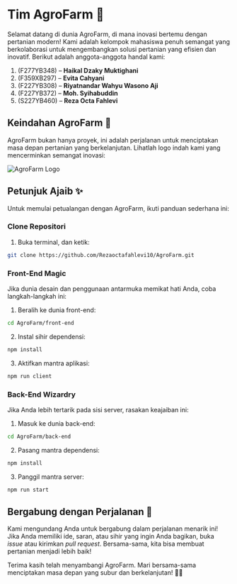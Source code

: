# Tim AgroFarm 🌾

Selamat datang di dunia AgroFarm, di mana inovasi bertemu dengan pertanian modern! Kami adalah kelompok mahasiswa penuh semangat yang berkolaborasi untuk mengembangkan solusi pertanian yang efisien dan inovatif. Berikut adalah anggota-anggota handal kami:

1. (F277YB348) – **Haikal Dzaky Muktighani**
2. (F359XB297) – **Evita Cahyani**
3. (F227YB308) – **Riyatnandar Wahyu Wasono Aji**
4. (F227YB372) – **Moh. Syihabuddin**
5. (S227YB460) – **Reza Octa Fahlevi**

## Keindahan AgroFarm 🌱

AgroFarm bukan hanya proyek, ini adalah perjalanan untuk menciptakan masa depan pertanian yang berkelanjutan. Lihatlah logo indah kami yang mencerminkan semangat inovasi:

![AgroFarm Logo](https://github.com/Rezaoctafahlevi10/AgroFarm/assets/127718704/fab34099-6721-4a83-a435-97df2205299d)

## Petunjuk Ajaib ✨

Untuk memulai petualangan dengan AgroFarm, ikuti panduan sederhana ini:

### Clone Repositori

1. Buka terminal, dan ketik:

```bash
git clone https://github.com/Rezaoctafahlevi10/AgroFarm.git
```

### Front-End Magic

Jika dunia desain dan penggunaan antarmuka memikat hati Anda, coba langkah-langkah ini:

1. Beralih ke dunia front-end:

```bash
cd AgroFarm/front-end
```

2. Instal sihir dependensi:

```bash
npm install
```

3. Aktifkan mantra aplikasi:

```bash
npm run client
```

### Back-End Wizardry

Jika Anda lebih tertarik pada sisi server, rasakan keajaiban ini:

1. Masuk ke dunia back-end:

```bash
cd AgroFarm/back-end
```

2. Pasang mantra dependensi:

```bash
npm install
```

3. Panggil mantra server:

```bash
npm run start
```

## Bergabung dengan Perjalanan 🚀

Kami mengundang Anda untuk bergabung dalam perjalanan menarik ini! Jika Anda memiliki ide, saran, atau sihir yang ingin Anda bagikan, buka _issue_ atau kirimkan _pull request_. Bersama-sama, kita bisa membuat pertanian menjadi lebih baik!

Terima kasih telah menyambangi AgroFarm. Mari bersama-sama menciptakan masa depan yang subur dan berkelanjutan! 🌾✨
